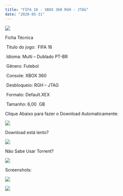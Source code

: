 ```yaml
---
title: "FIFA 16 - XBOX 360 RGH - JTAG"
date: "2020-05-31"
---
```


![](https://1.bp.blogspot.com/-iYdQWusN9Ko/XtM5j1-SIfI/AAAAAAAAISg/jJjkPCy98oMYusRXWtmdQM6TAQJRKns0QCK4BGAsYHg/Screenshot_1.png)

Ficha Técnica

 Titulo do jogo:  FIFA 16

 Idioma: Multi – Dublado PT-BR

 Gênero: Futebol

 Console: XBOX 360

 Desbloqueio: RGH – JTAG

 Formato: Default.XEX

 Tamanho: 6,00  GB

Clique Abaixo para fazer o Download Automaticamente:

[![](https://1.bp.blogspot.com/-eNerQjlxWXg/Xsyoy1YwxPI/AAAAAAAAG8o/qs-0XGNQDR4jSn0uGinE3EzKZZ6GoZnEACPcBGAYYCw/s1600/LINK1.png)](https://zee.gl/ur8arn2)

Download está lento? 

[![](https://1.bp.blogspot.com/-QBDuGFKyRJI/XsypYtiebuI/AAAAAAAAG8w/2RjkhEnbyOwqZwiSxt3jP8uux5MWubGIACLcBGAsYHQ/s1600/LINK3.png)](https://ultragames-torrents.blogspot.com/2020/05/como-acelerar-torrents.html)

Não Sabe Usar Torrent?

[![](https://1.bp.blogspot.com/-z801RGeeaF0/XsypYEdLUrI/AAAAAAAAG8s/Mg8nVcYZpQox_qkNZQ6YLcR9F0FWCX6FwCPcBGAYYCw/s1600/LINK2.png)](https://ultragames-torrents.blogspot.com/2020/04/como-baixar-jogos-com-o-utorrent.html)

Screenshots:

[![](https://1.bp.blogspot.com/-o99DrFyQJGU/XtM5jaRojNI/AAAAAAAAISc/BLofFlogjBkBMo_yTdAW2UDQn2L9eC6hQCK4BGAsYHg/w400-h225/maxresdefault{df0b4067d4cf89da3ca8e6c7a68e90e99b01985f87ec33497998002e9f13b411}2B{df0b4067d4cf89da3ca8e6c7a68e90e99b01985f87ec33497998002e9f13b411}25282{df0b4067d4cf89da3ca8e6c7a68e90e99b01985f87ec33497998002e9f13b411}2529.jpg)](https://1.bp.blogspot.com/-o99DrFyQJGU/XtM5jaRojNI/AAAAAAAAISc/BLofFlogjBkBMo_yTdAW2UDQn2L9eC6hQCK4BGAsYHg/maxresdefault{df0b4067d4cf89da3ca8e6c7a68e90e99b01985f87ec33497998002e9f13b411}2B{df0b4067d4cf89da3ca8e6c7a68e90e99b01985f87ec33497998002e9f13b411}25282{df0b4067d4cf89da3ca8e6c7a68e90e99b01985f87ec33497998002e9f13b411}2529.jpg)

![](https://1.bp.blogspot.com/-sM3AghjnDlc/XtM5i0zJPFI/AAAAAAAAISY/7gjx0k9JIFkcZ0lNjJ-bJaqFKDruFaqygCK4BGAsYHg/w400-h221/A633-80.jpg)
